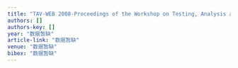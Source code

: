 ```yaml
---
title: "TAV-WEB 2008-Proceedings of the Workshop on Testing, Analysis and Verification of Web Software: Message from the chairs"
authors: []
authors-key: []
year: "数据暂缺"
article-link: "数据暂缺"
venue: "数据暂缺"
bibex: "数据暂缺"
---
```

